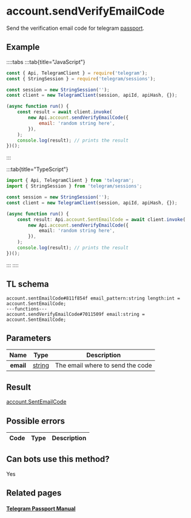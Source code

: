 # account.sendVerifyEmailCode

Send the verification email code for telegram [passport](https://core.telegram.org/passport).

## Example

::::tabs
:::tab{title="JavaScript"}

```js
const { Api, TelegramClient } = require('telegram');
const { StringSession } = require('telegram/sessions');

const session = new StringSession('');
const client = new TelegramClient(session, apiId, apiHash, {});

(async function run() {
    const result = await client.invoke(
        new Api.account.sendVerifyEmailCode({
            email: 'random string here',
        }),
    );
    console.log(result); // prints the result
})();
```

:::

:::tab{title="TypeScript"}

```ts
import { Api, TelegramClient } from 'telegram';
import { StringSession } from 'telegram/sessions';

const session = new StringSession('');
const client = new TelegramClient(session, apiId, apiHash, {});

(async function run() {
    const result: Api.account.SentEmailCode = await client.invoke(
        new Api.account.sendVerifyEmailCode({
            email: 'random string here',
        }),
    );
    console.log(result); // prints the result
})();
```

:::
::::

## TL schema

```
account.sentEmailCode#811f854f email_pattern:string length:int = account.SentEmailCode;
---functions---
account.sendVerifyEmailCode#7011509f email:string = account.SentEmailCode;
```

## Parameters

|   Name    | Type                                            | Description                      |
| :-------: | ----------------------------------------------- | -------------------------------- |
| **email** | [string](https://core.telegram.org/type/string) | The email where to send the code |

## Result

[account.SentEmailCode](https://core.telegram.org/type/account.SentEmailCode)

## Possible errors

| Code | Type | Description |
| :--: | ---- | ----------- |

## Can bots use this method?

Yes

## Related pages

#### [Telegram Passport Manual](https://core.telegram.org/passport)
